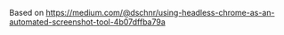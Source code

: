 Based on https://medium.com/@dschnr/using-headless-chrome-as-an-automated-screenshot-tool-4b07dffba79a
